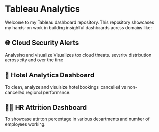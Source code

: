 # Tableau Analytics

Welcome to my Tableau dashboard repository. This repository showcases my hands-on work in building insightful dashboards across domains like:

##  🌐 Cloud Security Alerts
Analysing and visualize Visualizes top cloud threats, severity distribution across city and over the time

## 🏨 Hotel Analytics Dashboard
To clean, analyze and visulaize hotel bookings, cancelled vs non-cancelled,regional performance.

## 🧑‍🏫 HR Attrition Dashboard
To showcase attriton percentage in various departments and number of employees working.

 
